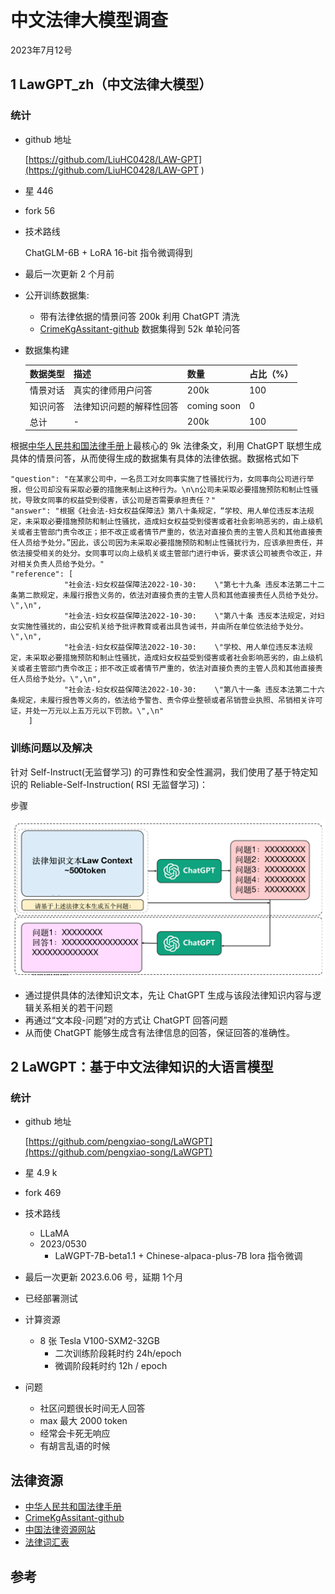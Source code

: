 # 中文法律大模型调查
2023年7月12号
## 1 LawGPT_zh（中文法律大模型）
### 统计
- github 地址

	[https://github.com/LiuHC0428/LAW-GPT](https://github.com/LiuHC0428/LAW-GPT ) 
- 星 446
- fork 56
- 技术路线

	ChatGLM-6B + LoRA 16-bit 指令微调得到
- 最后一次更新 2 个月前
- 公开训练数据集:
	- 带有法律依据的情景问答 200k 利用 ChatGPT 清洗
	- [CrimeKgAssitant-github](https://github.com/liuhuanyong/CrimeKgAssitant) 数据集得到 52k 单轮问答
- 数据集构建

	数据类型|描述|数量|占比（%）
	---|---|---|---
	情景对话|真实的律师用户问答|200k|100
	知识问答|法律知识问题的解释性回答|coming soon|0
	总计|-|200k|100
	
根据[中华人民共和国法律手册](https://github.com/RanKKI/LawRefBook)上最核心的 9k 法律条文，利用 ChatGPT 联想生成具体的情景问答，从而使得生成的数据集有具体的法律依据。数据格式如下

	"question": "在某家公司中，一名员工对女同事实施了性骚扰行为，女同事向公司进行举报，但公司却没有采取必要的措施来制止这种行为。\n\n公司未采取必要措施预防和制止性骚扰，导致女同事的权益受到侵害，该公司是否需要承担责任？"
	"answer": "根据《社会法-妇女权益保障法》第八十条规定，“学校、用人单位违反本法规定，未采取必要措施预防和制止性骚扰，造成妇女权益受到侵害或者社会影响恶劣的，由上级机关或者主管部门责令改正；拒不改正或者情节严重的，依法对直接负责的主管人员和其他直接责任人员给予处分。”因此，该公司因为未采取必要措施预防和制止性骚扰行为，应该承担责任，并依法接受相关的处分。女同事可以向上级机关或主管部门进行申诉，要求该公司被责令改正，并对相关负责人员给予处分。"
	"reference": [
	            "社会法-妇女权益保障法2022-10-30:    \"第七十九条 违反本法第二十二条第二款规定，未履行报告义务的，依法对直接负责的主管人员和其他直接责任人员给予处分。\",\n",
	            "社会法-妇女权益保障法2022-10-30:    \"第八十条 违反本法规定，对妇女实施性骚扰的，由公安机关给予批评教育或者出具告诫书，并由所在单位依法给予处分。\",\n",
	            "社会法-妇女权益保障法2022-10-30:    \"学校、用人单位违反本法规定，未采取必要措施预防和制止性骚扰，造成妇女权益受到侵害或者社会影响恶劣的，由上级机关或者主管部门责令改正；拒不改正或者情节严重的，依法对直接负责的主管人员和其他直接责任人员给予处分。\",\n",
	            "社会法-妇女权益保障法2022-10-30:    \"第八十一条 违反本法第二十六条规定，未履行报告等义务的，依法给予警告、责令停业整顿或者吊销营业执照、吊销相关许可证，并处一万元以上五万元以下罚款。\",\n"
        ]	
        
### 训练问题以及解决
针对 Self-Instruct(无监督学习) 的可靠性和安全性漏洞，我们使用了基于特定知识的 Reliable-Self-Instruction( RSI 无监督学习)：

步骤

![](./pic/LawGPT_zh.png)

- 通过提供具体的法律知识文本，先让 ChatGPT 生成与该段法律知识内容与逻辑关系相关的若干问题
- 再通过“文本段-问题”对的方式让 ChatGPT 回答问题
- 从而使 ChatGPT 能够生成含有法律信息的回答，保证回答的准确性。   

## 2 LaWGPT：基于中文法律知识的大语言模型
### 统计
- github 地址

	[https://github.com/pengxiao-song/LaWGPT](https://github.com/pengxiao-song/LaWGPT) 
- 星 4.9 k
- fork 469
- 技术路线
	- LLaMA 
	- 2023/0530 
		-  LaWGPT-7B-beta1.1 +  Chinese-alpaca-plus-7B lora 指令微调
- 最后一次更新 2023.6.06 号，延期 1个月
- 已经部署测试
- 计算资源
	- 8 张 Tesla V100-SXM2-32GB 
		- 二次训练阶段耗时约 24h/epoch
		- 微调阶段耗时约 12h / epoch


- 问题
	- 社区问题很长时间无人回答
	- max 最大 2000 token
	- 经常会卡死无响应
	- 有胡言乱语的时候 

	 
## 法律资源
- [中华人民共和国法律手册](https://github.com/RanKKI/LawRefBook)
- [CrimeKgAssitant-github](https://github.com/liuhuanyong/CrimeKgAssitant) 
- [中国法律资源网站](https://github.com/pengxiao-song/awesome-chinese-legal-resources)
- [法律词汇表](https://github.com/pengxiao-song/LaWGPT/blob/main/resources/legal_vocab.txt)

## 参考

     